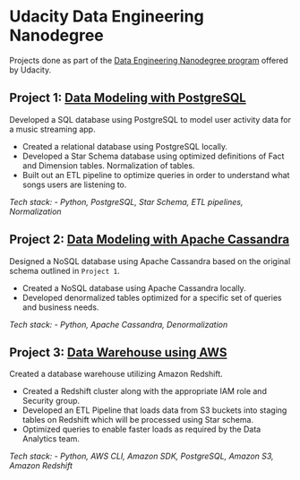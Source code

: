 # Udacity Data Engineering Nanodegree
Projects done as part of the [Data Engineering Nanodegree program](https://www.udacity.com/course/data-engineer-nanodegree--nd027) offered by Udacity.


## Project 1: [Data Modeling with PostgreSQL](https://github.com/ramapinnimty/Udacity-DataEngineering-Nanodegree/tree/main/01-Data%20Modeling/Project_01-Relational%20Databases-Data%20Modeling%20with%20PostgreSQL)
Developed a SQL database using PostgreSQL to model user activity data for a music streaming app.
* Created a relational database using PostgreSQL locally.
* Developed a Star Schema database using optimized definitions of Fact and Dimension tables. Normalization of tables.
* Built out an ETL pipeline to optimize queries in order to understand what songs users are listening to.

*Tech stack: - Python, PostgreSQL, Star Schema, ETL pipelines, Normalization*


## Project 2: [Data Modeling with Apache Cassandra](https://github.com/ramapinnimty/Udacity-DataEngineering-Nanodegree/tree/main/01-Data%20Modeling/Project_02-Non-Relational%20Databases-Data%20Modeling%20with%20Apache%20Cassandra)
Designed a NoSQL database using Apache Cassandra based on the original schema outlined in `Project 1`.
* Created a NoSQL database using Apache Cassandra locally.
* Developed denormalized tables optimized for a specific set of queries and business needs.

*Tech stack: - Python, Apache Cassandra, Denormalization*


## Project 3: [Data Warehouse using AWS](https://github.com/ramapinnimty/Udacity-DataEngineering-Nanodegree/tree/main/02-Cloud%20Data%20Warehouses/Project_03-Data%20Warehouse%20using%20AWS)
Created a database warehouse utilizing Amazon Redshift.
* Created a Redshift cluster along with the appropriate IAM role and Security group.
* Developed an ETL Pipeline that loads data from S3 buckets into staging tables on Redshift which will be processed using Star schema.
* Optimized queries to enable faster loads as required by the Data Analytics team.

*Tech stack: - Python, AWS CLI, Amazon SDK, PostgreSQL, Amazon S3, Amazon Redshift*
